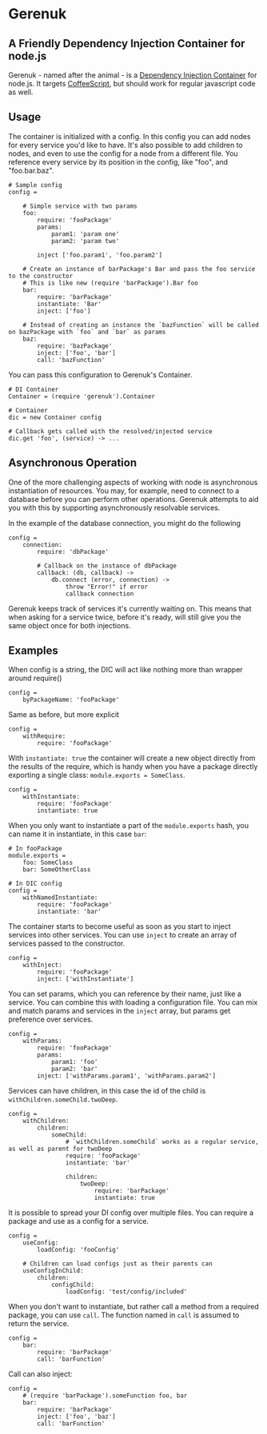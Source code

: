 # Gerenuk

## A Friendly Dependency Injection Container for node.js

Gerenuk - named after the animal - is a [Dependency Injection Container](http://en.wikipedia.org/wiki/Dependency_injection) for node.js. It targets [CoffeeScript](http://coffeescript.org), but should work for regular javascript code as well.

## Usage

The container is initialized with a config. In this config you can add nodes for every service you'd like to have. It's also possible to add children to nodes, and even to use the config for a node from a different file. You reference every service by its position in the config, like "foo", and "foo.bar.baz".

    # Sample config
    config = 
    
        # Simple service with two params
        foo: 
            require: 'fooPackage'
            params:
                param1: 'param one'
                param2: 'param two'
            
            inject ['foo.param1', 'foo.param2']
        
        # Create an instance of barPackage's Bar and pass the foo service to the constructor
        # This is like new (require 'barPackage').Bar foo
        bar:
            require: 'barPackage'
            instantiate: 'Bar'
            inject: ['foo']
        
        # Instead of creating an instance the `bazFunction` will be called on bazPackage with `foo` and `bar` as params
        baz:
            require: 'bazPackage'
            inject: ['foo', 'bar']
            call: 'bazFunction'

You can pass this configuration to Gerenuk's Container.
    
    # DI Container
    Container = (require 'gerenuk').Container
            
    # Container
    dic = new Container config 

    # Callback gets called with the resolved/injected service
    dic.get 'foo', (service) -> ...

## Asynchronous Operation

One of the more challenging aspects of working with node is asynchronous instantiation of resources. You may, for example, need to connect to a database before you can perform other operations. Gerenuk attempts to aid you with this by supporting asynchronously resolvable services.

In the example of the database connection, you might do the following

    config = 
        connection: 
            require: 'dbPackage'
        
            # Callback on the instance of dbPackage
            callback: (db, callback) ->
                db.connect (error, connection) ->
                    throw "Error!" if error
                    callback connection

Gerenuk keeps track of services it's currently waiting on. This means that when asking for a service twice, before it's ready, will still give you the same object once for both injections.

## Examples

When config is a string, the DIC will act like nothing more than wrapper around require()

    config =
        byPackageName: 'fooPackage'
    
Same as before, but more explicit

    config =
        withRequire:
            require: 'fooPackage'
        
With `instantiate: true` the container will create a new object directly from the results of the require, which is handy when you have a package directly exporting a single class: `module.exports = SomeClass`.

    config =
        withInstantiate:
            require: 'fooPackage'
            instantiate: true
    
When you only want to instantiate a part of the `module.exports` hash, you can name it in instantiate, in this case `bar`:

    # In fooPackage
    module.exports = 
        foo: SomeClass
        bar: SomeOtherClass
        
    # In DIC config
    config =
        withNamedInstantiate:
            require: 'fooPackage'
            instantiate: 'bar'
    
The container starts to become useful as soon as you start to inject services into other services. You can use `inject` to create an array of services passed to the constructor.

    config = 
        withInject:
            require: 'fooPackage'
            inject: ['withInstantiate']

You can set params, which you can reference by their name, just like a service. You can combine this with loading a configuration file. You can mix and match params and services in the `inject` array, but params get preference over services.

    config =
        withParams:
            require: 'fooPackage'
            params:
                param1: 'foo'
                param2: 'bar'
            inject: ['withParams.param1', 'withParams.param2']
        
Services can have children, in this case the id of the child is `withChildren.someChild.twoDeep`.

    config =
        withChildren:
            children:
                someChild:
                    # `withChildren.someChild` works as a regular service, as well as parent for twoDeep
                    require: 'fooPackage'
                    instantiate: 'bar'
                
                    children:
                        twoDeep:
                            require: 'barPackage'
                            instantiate: true
    
It is possible to spread your DI config over multiple files. You can require a package and use as a config for a service.

    config =    
        useConfig:
            loadConfig: 'fooConfig'
    
        # Children can load configs just as their parents can
        useConfigInChild:
            children:
                configChild:
                    loadConfig: 'test/config/included'
                
When you don't want to instantiate, but rather call a method from a required package, you can use `call`. The function named in `call` is assumed to return the service.

    config =    
        bar:
            require: 'barPackage'
            call: 'barFunction'
    
Call can also inject:

    config =    
        # (require 'barPackage').someFunction foo, bar
        bar:
            require: 'barPackage'
            inject: ['foo', 'baz']
            call: 'barFunction'

